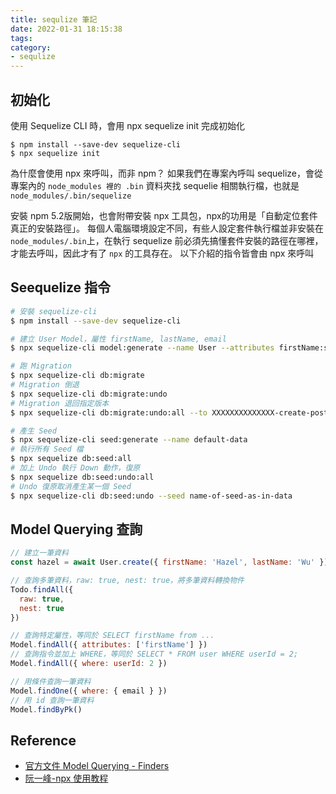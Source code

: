 ```yaml
---
title: sequlize 筆記
date: 2022-01-31 18:15:38
tags:
category:
- sequlize
---
```

## 初始化
使用 Sequelize CLI 時，會用 npx sequelize init 完成初始化
```
$ npm install --save-dev sequelize-cli
$ npx sequelize init
```
為什麼會使用 npx 來呼叫，而非 npm？
如果我們在專案內呼叫 sequelize，會從專案內的 `node_modules 裡的 .bin` 資料夾找 sequelie 相關執行檔，也就是 `node_modules/.bin/sequelize` 

安裝 npm 5.2版開始，也會附帶安裝 npx 工具包，npx的功用是「自動定位套件真正的安裝路徑」。
每個人電腦環境設定不同，有些人設定套件執行檔並非安裝在 `node_modules/.bin`上，在執行 sequelize 前必須先搞懂套件安裝的路徑在哪裡，才能去呼叫，因此才有了 `npx` 的工具存在。
以下介紹的指令皆會由 npx 來呼叫

## Seequelize 指令

``` bash
# 安裝 sequelize-cli
$ npm install --save-dev sequelize-cli

# 建立 User Model，屬性 firstName, lastName, email
$ npx sequelize-cli model:generate --name User --attributes firstName:string, lastName:string, email:string

# 跑 Migration
$ npx sequelize-cli db:migrate
# Migration 倒退
$ npx sequelize-cli db:migrate:undo
# Migration 退回指定版本
$ npx sequelize-cli db:migrate:undo:all --to XXXXXXXXXXXXXX-create-posts.js

# 產生 Seed
$ npx sequelize-cli seed:generate --name default-data
# 執行所有 Seed 檔
$ npx sequelize db:seed:all
# 加上 Undo 執行 Down 動作，復原
$ npx sequelize db:seed:undo:all
# Undo 復原取消產生某一個 Seed
$ npx sequelize-cli db:seed:undo --seed name-of-seed-as-in-data
```

## Model Querying 查詢
``` js
// 建立一筆資料
const hazel = await User.create({ firstName: 'Hazel', lastName: 'Wu' })

// 查詢多筆資料，raw: true, nest: true，將多筆資料轉換物件
Todo.findAll({
  raw: true,
  nest: true
})

// 查詢特定屬性，等同於 SELECT firstName from ...
Model.findAll({ attributes: ['firstName'] })
// 查詢指令並加上 WHERE，等同於 SELECT * FROM user WHERE userId = 2;
Model.findAll({ where: userId: 2 })

// 用條件查詢一筆資料
Model.findOne({ where: { email } })
// 用 id 查詢一筆資料
Model.findByPk()
```

## Reference
- [官方文件 Model Querying - Finders](https://sequelize.org/master/manual/model-querying-finders.html)
- [阮一峰-npx 使用教程](http://www.ruanyifeng.com/blog/2019/02/npx.html)